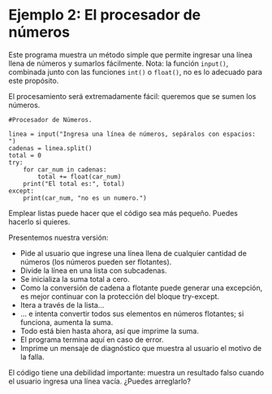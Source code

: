 # Ejemplo 2: El procesador de números

Este programa muestra un método simple que permite ingresar una línea llena de números y sumarlos fácilmente. Nota: la función `input()`, combinada junto con las funciones `int()` o `float()`, no es lo adecuado para este propósito.

El procesamiento será extremadamente fácil: queremos que se sumen los números.

```
#Procesador de Números.

linea = input("Ingresa una línea de números, sepáralos con espacios: ")
cadenas = linea.split()
total = 0
try:
    for car_num in cadenas:
        total += float(car_num)
    print("El total es:", total)
except:
    print(car_num, "no es un numero.")
```

Emplear listas puede hacer que el código sea más pequeño. Puedes hacerlo si quieres.

Presentemos nuestra versión:

* Pide al usuario que ingrese una línea llena de cualquier cantidad de números (los números pueden ser flotantes).
* Divide la línea en una lista con subcadenas.
* Se inicializa la suma total a cero.
* Como la conversión de cadena a flotante puede generar una excepción, es mejor continuar con la protección del bloque try-except.
* Itera a través de la lista...
* ... e intenta convertir todos sus elementos en números flotantes; si funciona, aumenta la suma.
* Todo está bien hasta ahora, así que imprime la suma.
* El programa termina aquí en caso de error.
* Imprime un mensaje de diagnóstico que muestra al usuario el motivo de la falla.

El código tiene una debilidad importante: muestra un resultado falso cuando el usuario ingresa una línea vacía. ¿Puedes arreglarlo?
